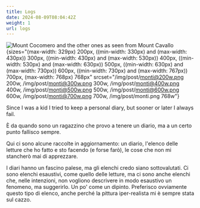 ```yaml
---
title: Logs
date: 2024-08-09T08:04:42Z
weight: 1
url: logs
---
```


![Mount Cocomero and the other ones as seen from Mount Cavallo](/img/post/monti.png)
{sizes="(max-width: 329px) 200px, ((min-width: 330px) and (max-width: 430px)) 300px, ((min-width: 430px) and (max-width: 530px)) 400px, ((min-width: 530px) and (max-width: 630px)) 500px, ((min-width: 630px) and (max-width: 730px)) 600px, ((min-width: 730px) and (max-width: 767px)) 700px, (max-width: 768px) 768px" srcset="/img/post/monti@200w.png 200w, /img/post/monti@300w.png 300w, /img/post/monti@400w.png 400w, /img/post/monti@500w.png 500w, /img/post/monti@600w.png 600w, /img/post/monti@700w.png 700w, /img/post/monti.png 768w"}

Since I was a kid I tried to keep a personal diary, but sooner or later I always fail.

È da quando sono un ragazzino che provo a tenere un diario, ma a un certo punto fallisco sempre.

Qui ci sono alcune raccolte in aggiornamento: un diario, l'elenco delle letture che ho fatto e sto facendo (e forse farò), le cose che non mi stancherò mai di apprezzare.

I diari hanno un fascino palese, ma gli elenchi credo siano sottovalutati.  Ci sono elenchi esaustivi, come quello delle letture, ma ci sono anche elenchi che, nelle intenzioni, non vogliono descrivere in modo esaustivo un fenomeno, ma suggerirlo.  Un po' come un dipinto.  Preferisco ovviamente questo tipo di elenco, anche perché la pittura iper-realista mi è sempre stata sul cazzo.
